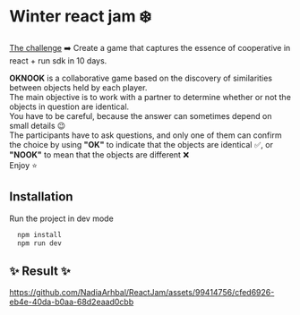 # Winter react jam :snowflake:

[The challenge](https://youtu.be/gNOrw5UrQ1w) :arrow_right: Create a game that captures the essence of cooperative in react + run sdk in 10 days.

__OKNOOK__ is a collaborative game based on the discovery of similarities between objects held by each player.   
The main objective is to work with a partner to determine whether or not the objects in question are identical.   
You have to be careful, because the answer can sometimes depend on small details :wink:  
The participants have to ask questions, and only one of them can confirm the choice by using __"OK"__ to indicate that the objects are identical :white_check_mark:, or __"NOOK"__ to mean that the objects are different :x:  
Enjoy ⭐

## Installation

Run the project in dev mode

```bash
  npm install
  npm run dev
```
    

## :sparkles: Result :sparkles:

https://github.com/NadiaArhbal/ReactJam/assets/99414756/cfed6926-eb4e-40da-b0aa-68d2eaad0cbb

